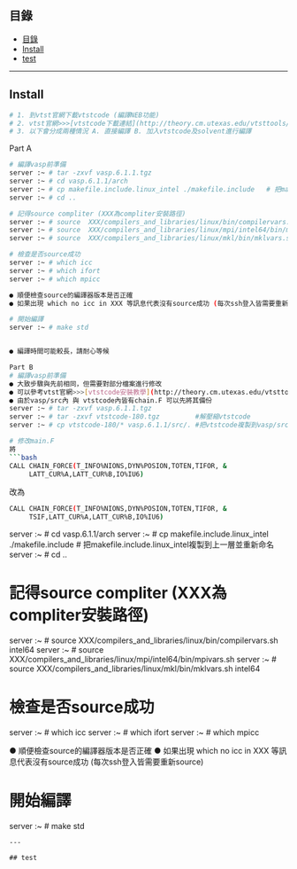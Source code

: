 ## 目錄
* [目錄](#目錄)
* [Install](#Install)
* [test](#test)
---

## Install
```bash
# 1. 到vtst官網下載vtstcode (編譯NEB功能)
# 2. vtst官網>>>[vtstcode下載連結](http://theory.cm.utexas.edu/vtsttools/download.html) 
# 3. 以下會分成兩種情況 A. 直接編譯 B. 加入vtstcode及solvent進行編譯

```

Part A
```bash
# 編譯vasp前準備
server :~ # tar -zxvf vasp.6.1.1.tgz
server :~ # cd vasp.6.1.1/arch
server :~ # cp makefile.include.linux_intel ./makefile.include   # 把makefile.include.linux_intel複製到上一層並重新命名
server :~ # cd ..
```

```bash
# 記得source compliter (XXX為compliter安裝路徑)
server :~ # source  XXX/compilers_and_libraries/linux/bin/compilervars.sh intel64
server :~ # source  XXX/compilers_and_libraries/linux/mpi/intel64/bin/mpivars.sh
server :~ # source  XXX/compilers_and_libraries/linux/mkl/bin/mklvars.sh intel64

# 檢查是否source成功
server :~ # which icc
server :~ # which ifort
server :~ # which mpicc

● 順便檢查source的編譯器版本是否正確
● 如果出現 which no icc in XXX 等訊息代表沒有source成功 (每次ssh登入皆需要重新source)

# 開始編譯
server :~ # make std


● 編譯時間可能較長，請耐心等候
```

```bash
Part B
# 編譯vasp前準備
● 大致步驟與先前相同，但需要對部分檔案進行修改
● 可以參考vtst官網>>>[vtstcode安裝教學](http://theory.cm.utexas.edu/vtsttools/installation.html) 
● 由於vasp/src內 與 vtstcode內皆有chain.F 可以先將其備份
server :~ # tar -zxvf vasp.6.1.1.tgz
server :~ # tar -zxvf vtstcode-180.tgz         #解壓縮vtstcode
server :~ # cp vtstcode-180/* vasp.6.1.1/src/. #把vtstcode複製到vasp/src內

# 修改main.F
將
```bash
CALL CHAIN_FORCE(T_INFO%NIONS,DYN%POSION,TOTEN,TIFOR, &
     LATT_CUR%A,LATT_CUR%B,IO%IU6)
```
改為
```bash
CALL CHAIN_FORCE(T_INFO%NIONS,DYN%POSION,TOTEN,TIFOR, &
     TSIF,LATT_CUR%A,LATT_CUR%B,IO%IU6)
```

server :~ # cd vasp.6.1.1/arch
server :~ # cp makefile.include.linux_intel ./makefile.include   # 把makefile.include.linux_intel複製到上一層並重新命名
server :~ # cd ..

# 記得source compliter (XXX為compliter安裝路徑)
server :~ # source  XXX/compilers_and_libraries/linux/bin/compilervars.sh intel64
server :~ # source  XXX/compilers_and_libraries/linux/mpi/intel64/bin/mpivars.sh
server :~ # source  XXX/compilers_and_libraries/linux/mkl/bin/mklvars.sh intel64

# 檢查是否source成功
server :~ # which icc
server :~ # which ifort
server :~ # which mpicc

● 順便檢查source的編譯器版本是否正確
● 如果出現 which no icc in XXX 等訊息代表沒有source成功 (每次ssh登入皆需要重新source)

# 開始編譯
server :~ # make std

```
---

## test

